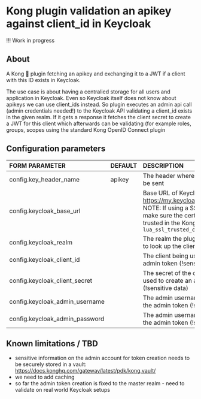 # Kong plugin validation an apikey against client_id in Keycloak

!!! Work in progress

## About

A Kong 🦍 plugin fetching an apikey and exchanging it to a JWT if a client with this ID exists in Keycloak.

The use case is about having a centralied storage for all users and application in Keycloak. Even so Keycloak itself does not know about apikeys we can use client_ids instead. So plugin executes an admin api call (admin credentials needed!) to the Keycloak API validating a client_id exists in the given realm. If it gets a response it fetches the client secret to create a JWT for this client which afterwards can be validating (for example roles, groups, scopes using the standard Kong OpenID Connect plugin

## Configuration parameters
|FORM PARAMETER|DEFAULT|DESCRIPTION|
|:----|:------|:------|
|config.key_header_name|apikey|The header where the apikey will be sent|
|config.keycloak_base_url||Base URL of Keycloak like https://my.keycloak.example.com. NOTE: If using a SSL endpoint make sure the certificate is trusted in the Kong setting `lua_ssl_trusted_certificate`|
|config.keycloak_realm||The realm the plugin should use to look up the client|
|config.keycloak_client_id||The client being used to create an admin token (!sensitive data)|
|config.keycloak_client_secret||The secret of the client being used to create an admin token (!sensitive data)|
|config.keycloak_admin_username||The admin username to create the admin token (!sensitive data)|
|config.keycloak_admin_password||The admin username to create the admin token (!sensitive data)|

## Known limitations / TBD

* sensitive information on the admin account for token creation needs to be securely stored in a vault: https://docs.konghq.com/gateway/latest/pdk/kong.vault/
* we need to add caching
* so far the admin token creation is fixed to the master realm - need to validate on real world Keycloak setups

